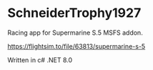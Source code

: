 # SchneiderTrophy1927
Racing app for Supermarine S.5 MSFS addon.

https://flightsim.to/file/63813/supermarine-s-5

Written in c# .NET 8.0


